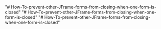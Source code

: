 "# How-To-prevent-other-JFrame-forms-from-closing-when-one-form-is-closed" 
"# How-To-prevent-other-JFrame-forms-from-closing-when-one-form-is-closed" 
"# How-To-prevent-other-JFrame-forms-from-closing-when-one-form-is-closed" 
